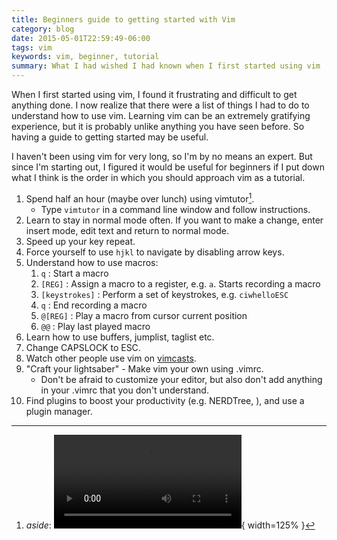 ```yaml
---
title: Beginners guide to getting started with Vim
category: blog
date: 2015-05-01T22:59:49-06:00
tags: vim
keywords: vim, beginner, tutorial
summary: What I had wished I had known when I first started using vim
---
```


When I first started using vim, I found it frustrating and difficult to get anything done. I now realize that there were a list of things I had to do to understand how to use vim. Learning vim can be an extremely gratifying experience, but it is probably unlike anything you have seen before. So having a guide to getting started may be useful.

I haven't been using vim for very long, so I'm by no means an expert. But since I'm starting out, I figured it would be useful for beginners if I put down what I think is the order in which you should approach vim as a tutorial.

1. Spend half an hour (maybe over lunch) using vimtutor[^vimtutor].
    - Type `vimtutor` in a command line window and follow instructions.
1. Learn to stay in normal mode often. If you want to make a change, enter insert mode, edit text and return to normal mode.
1. Speed up your key repeat.
1. Force yourself to use `hjkl` to navigate by disabling arrow keys.
1. Understand how to use macros:
    1. `q` : Start a macro
    1. `[REG]` : Assign a macro to a register, e.g. `a`. Starts recording a macro
    1. `[keystrokes]` : Perform a set of keystrokes, e.g. `ciwhelloESC`
    1. `q` : End recording a macro
    1. `@[REG]` : Play a macro from cursor current position
    1. `@@` : Play last played macro
1. Learn how to use buffers, jumplist, taglist etc.
1. Change CAPSLOCK to ESC.
1. Watch other people use vim on [vimcasts](https://vimcasts.org).
1. "Craft your lightsaber" - Make vim your own using .vimrc.
    - Don't be afraid to customize your editor, but also don't add anything in your .vimrc
      that you don't understand.
1. Find plugins to boost your productivity (e.g. NERDTree, ), and use a plugin manager.

[^vimtutor]: _aside_: ![vimtutor](videos/vimtutor.webm){ width=125% }
